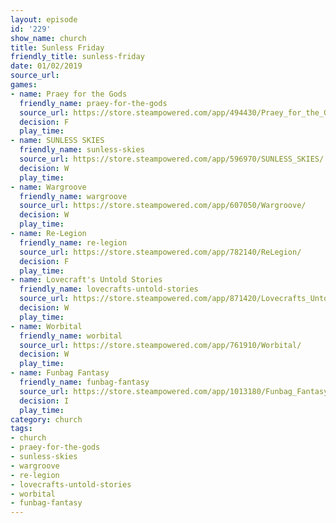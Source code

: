 ```yaml
---
layout: episode
id: '229'
show_name: church
title: Sunless Friday
friendly_title: sunless-friday
date: 01/02/2019
source_url: 
games:
- name: Praey for the Gods
  friendly_name: praey-for-the-gods
  source_url: https://store.steampowered.com/app/494430/Praey_for_the_Gods/
  decision: F
  play_time: 
- name: SUNLESS SKIES
  friendly_name: sunless-skies
  source_url: https://store.steampowered.com/app/596970/SUNLESS_SKIES/
  decision: W
  play_time: 
- name: Wargroove
  friendly_name: wargroove
  source_url: https://store.steampowered.com/app/607050/Wargroove/
  decision: W
  play_time: 
- name: Re-Legion
  friendly_name: re-legion
  source_url: https://store.steampowered.com/app/782140/ReLegion/
  decision: F
  play_time: 
- name: Lovecraft's Untold Stories
  friendly_name: lovecrafts-untold-stories
  source_url: https://store.steampowered.com/app/871420/Lovecrafts_Untold_Stories/
  decision: W
  play_time: 
- name: Worbital
  friendly_name: worbital
  source_url: https://store.steampowered.com/app/761910/Worbital/
  decision: W
  play_time: 
- name: Funbag Fantasy
  friendly_name: funbag-fantasy
  source_url: https://store.steampowered.com/app/1013180/Funbag_Fantasy/
  decision: I
  play_time: 
category: church
tags:
- church
- praey-for-the-gods
- sunless-skies
- wargroove
- re-legion
- lovecrafts-untold-stories
- worbital
- funbag-fantasy
---
```

